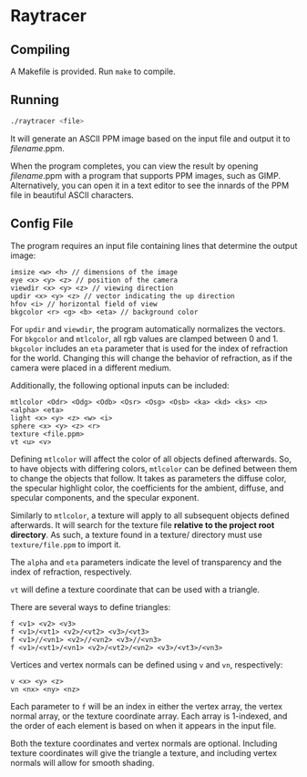 # Raytracer

## Compiling
A Makefile is provided. Run `make` to compile.

## Running

```sh
./raytracer <file> 
```

It will generate an ASCII PPM image based on the input file and output it to *filename*.ppm.

When the program completes, you can view the result by opening *filename*.ppm with a program that supports PPM images, such as GIMP.
Alternatively, you can open it in a text editor to see the innards of the PPM file in beautiful ASCII characters.

## Config File
The program requires an input file containing lines that determine the output image:
```
imsize <w> <h> // dimensions of the image
eye <x> <y> <z> // position of the camera
viewdir <x> <y> <z> // viewing direction
updir <x> <y> <z> // vector indicating the up direction
hfov <i> // horizontal field of view
bkgcolor <r> <g> <b> <eta> // background color
```
For `updir` and `viewdir`, the program automatically normalizes the vectors. 
For `bkgcolor` and `mtlcolor`, all rgb values are clamped between 0 and 1.
`bkgcolor` includes an `eta` parameter that is used for the index of refraction for the world.
Changing this will change the behavior of refraction, as if the camera were placed in a different medium.

Additionally, the following optional inputs can be included:
```
mtlcolor <Odr> <Odg> <Odb> <Osr> <Osg> <Osb> <ka> <kd> <ks> <n> <alpha> <eta>
light <x> <y> <z> <w> <i>
sphere <x> <y> <z> <r>
texture <file.ppm>
vt <u> <v>
```
Defining `mtlcolor` will affect the color of all objects defined afterwards. 
So, to have objects with differing colors, `mtlcolor` can be defined between them to change the objects that follow. 
It takes as parameters the diffuse color, the specular highlight color, the coefficients for the ambient, diffuse, and specular components, and the specular exponent.

Similarly to `mtlcolor`, a texture will apply to all subsequent objects defined afterwards.
It will search for the texture file **relative to the project root directory**. 
As such, a texture found in a texture/ directory must use `texture/file.ppm` to import it.

The `alpha` and `eta` parameters indicate the level of transparency and the index of refraction, respectively.

`vt` will define a texture coordinate that can be used with a triangle.

There are several ways to define triangles:
```
f <v1> <v2> <v3>
f <v1>/<vt1> <v2>/<vt2> <v3>/<vt3>
f <v1>//<vn1> <v2>//<vn2> <v3>//<vn3>
f <v1>/<vt1>/<vn1> <v2>/<vt2>/<vn2> <v3>/<vt3>/<vn3>
```
Vertices and vertex normals can be defined using `v` and `vn`, respectively:
```
v <x> <y> <z>
vn <nx> <ny> <nz>
```
Each parameter to `f` will be an index in either the vertex array, the vertex normal array, or the texture coordinate array.
Each array is 1-indexed, and the order of each element is based on when it appears in the input file.

Both the texture coordinates and vertex normals are optional. 
Including texture coordinates will give the triangle a texture, and including vertex normals will allow for smooth shading.
